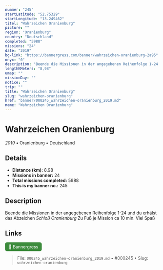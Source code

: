 ```yaml
---
nummer: "245"
startLatitude: "52.75329"
startLongitude: "13.249462"
titel: "Wahrzeichen Oranienburg"
picture: ""
region: "Oranienburg"
country: "Deutschland"
completed: "5988"
missions: "24"
date: "2019"
bg-link: "https://bannergress.com/banner/wahrzeichen-oranienburg-2a95"
onyx: "0"
description: "Beende die Missionen in der angegebenen Reihenfolge 1-24 und du erhälst das Abzeichen *Schloß Oranienburg*\nZu Fuß je Mission ca 10 min.\nViel Spaß"
lengthKMeters: "8,98"
umap: ""
missionDay: ""
notice: ""
trip: ""
title: "Wahrzeichen Oranienburg"
slug: "wahrzeichen-oranienburg"
href: "banner/000245_wahrzeichen-oranienburg_2019.md"
name: "Wahrzeichen Oranienburg"
---
```

# Wahrzeichen Oranienburg

*2019* • Oranienburg • Deutschland





## Details
- **Distance (km):** 8.98
- **Missions in banner:** 24
- **Total missions completed:** 5988
- **This is my banner no.:** 245



## Description
Beende die Missionen in der angegebenen Reihenfolge 1-24 und du erhälst das Abzeichen *Schloß Oranienburg*
Zu Fuß je Mission ca 10 min.
Viel Spaß



## Links
<a href="https://bannergress.com/banner/wahrzeichen-oranienburg-2a95" target="_blank" style="display:inline-block;margin-right:8px;padding:6px 12px;background:#3c8b3c;color:#fff;text-decoration:none;border-radius:6px;">🔗 Bannergress</a>



> File: `000245_wahrzeichen-oranienburg_2019.md`
> • #000245
> • Slug: `wahrzeichen-oranienburg`
